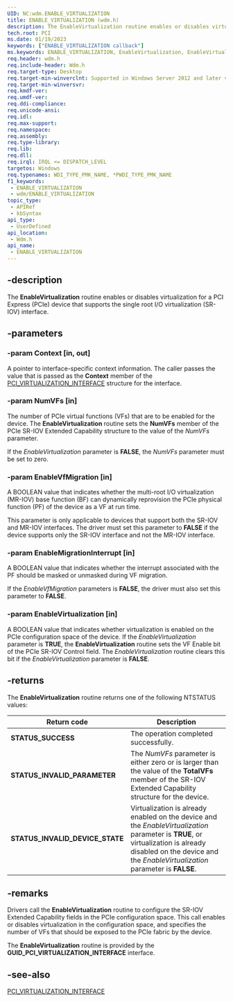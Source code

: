 ```yaml
---
UID: NC:wdm.ENABLE_VIRTUALIZATION
title: ENABLE_VIRTUALIZATION (wdm.h)
description: The EnableVirtualization routine enables or disables virtualization for a PCI Express (PCIe) device that supports the single root I/O virtualization (SR-IOV) interface.
tech.root: PCI
ms.date: 01/19/2023
keywords: ["ENABLE_VIRTUALIZATION callback"]
ms.keywords: ENABLE_VIRTUALIZATION, EnableVirtualization, EnableVirtualization routine, PCI.enablevirtualization, wdm/EnableVirtualization
req.header: wdm.h
req.include-header: Wdm.h
req.target-type: Desktop
req.target-min-winverclnt: Supported in Windows Server 2012 and later versions of Windows.
req.target-min-winversvr: 
req.kmdf-ver: 
req.umdf-ver: 
req.ddi-compliance: 
req.unicode-ansi: 
req.idl: 
req.max-support: 
req.namespace: 
req.assembly: 
req.type-library: 
req.lib: 
req.dll: 
req.irql: IRQL <= DISPATCH_LEVEL
targetos: Windows
req.typenames: WDI_TYPE_PMK_NAME, *PWDI_TYPE_PMK_NAME
f1_keywords:
 - ENABLE_VIRTUALIZATION
 - wdm/ENABLE_VIRTUALIZATION
topic_type:
 - APIRef
 - kbSyntax
api_type:
 - UserDefined
api_location:
 - Wdm.h
api_name:
 - ENABLE_VIRTUALIZATION
---
```


## -description

The **EnableVirtualization** routine enables or disables virtualization for a PCI Express (PCIe) device that supports the single root I/O virtualization (SR-IOV) interface.

## -parameters

### -param Context [in, out]

A pointer to interface-specific context information. The caller passes the value that is passed as the **Context** member of the [PCI_VIRTUALIZATION_INTERFACE](/previous-versions/windows/hardware/drivers/hh406642(v=vs.85)) structure for the interface.

### -param NumVFs [in]

The number of PCIe virtual functions (VFs) that are to be enabled for the device. The **EnableVirtualization** routine sets the **NumVFs** member of the PCIe SR-IOV Extended Capability structure to the value of the *NumVFs* parameter.

If the *EnableVirtualization* parameter is **FALSE**, the *NumVFs* parameter must be set to zero.

### -param EnableVfMigration [in]

A BOOLEAN value that indicates whether the multi-root I/O virtualization (MR-IOV) base function (BF) can dynamically reprovision the PCIe physical function (PF) of the device   as a VF at run time.

This parameter is only applicable to devices that support both the SR-IOV and MR-IOV interfaces. The driver must set this parameter to **FALSE** if the device supports only the SR-IOV interface and not the MR-IOV interface.

### -param EnableMigrationInterrupt [in]

A BOOLEAN value that indicates whether the interrupt associated with the PF should be masked or unmasked during VF migration.

If the *EnableVfMigration* parameters is **FALSE**, the driver must also set this parameter to **FALSE**.

### -param EnableVirtualization [in]

A BOOLEAN value that indicates whether virtualization is enabled on the PCIe configuration space of the device. If the *EnableVirtualization* parameter is **TRUE**, the **EnableVirtualization** routine sets the VF Enable bit of the PCIe SR-IOV Control field. The *EnableVirtualization* routine clears this bit if the *EnableVirtualization* parameter is **FALSE**.

## -returns

The **EnableVirtualization** routine returns one of the following NTSTATUS values:

| Return code | Description |
|---|---|
| **STATUS_SUCCESS** | The operation completed successfully. |
| **STATUS_INVALID_PARAMETER** | The *NumVFs* parameter is either zero or  is larger than the value of the **TotalVFs** member of the SR-IOV Extended Capability structure for the device. |
| **STATUS_INVALID_DEVICE_STATE** | Virtualization is already enabled on the device and the *EnableVirtualization* parameter is **TRUE**, or virtualization is already disabled on the device and the *EnableVirtualization* parameter is **FALSE**. |

## -remarks

Drivers call the **EnableVirtualization** routine to configure the SR-IOV Extended Capability fields in the PCIe configuration space. This call enables or disables virtualization in the configuration space, and specifies the number of VFs that should be exposed to the PCIe fabric by the device.

The **EnableVirtualization** routine is provided by the **GUID_PCI_VIRTUALIZATION_INTERFACE** interface.

## -see-also

[PCI_VIRTUALIZATION_INTERFACE](/previous-versions/windows/hardware/drivers/hh406642(v=vs.85))
